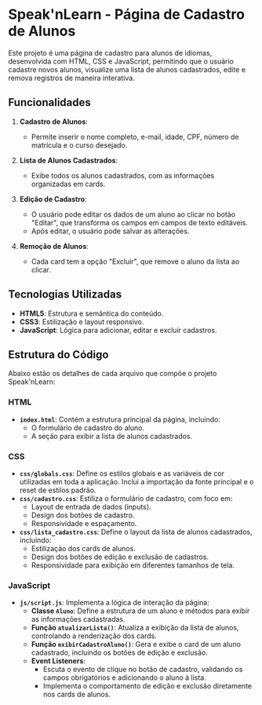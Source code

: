 # Speak'nLearn - Página de Cadastro de Alunos

Este projeto é uma página de cadastro para alunos de idiomas, desenvolvida com HTML, CSS e JavaScript, permitindo que o usuário cadastre novos alunos, visualize uma lista de alunos cadastrados, edite e remova registros de maneira interativa.

## Funcionalidades

1. **Cadastro de Alunos**: 
   - Permite inserir o nome completo, e-mail, idade, CPF, número de matrícula e o curso desejado.
   
2. **Lista de Alunos Cadastrados**:
   - Exibe todos os alunos cadastrados, com as informações organizadas em cards.

3. **Edição de Cadastro**:
   - O usuário pode editar os dados de um aluno ao clicar no botão "Editar", que transforma os campos em campos de texto editáveis. 
   - Após editar, o usuário pode salvar as alterações.

4. **Remoção de Alunos**:
   - Cada card tem a opção "Excluir", que remove o aluno da lista ao clicar.
   
## Tecnologias Utilizadas

- **HTML5**: Estrutura e semântica do conteúdo.
- **CSS3**: Estilização e layout responsivo.
- **JavaScript**: Lógica para adicionar, editar e excluir cadastros.

## Estrutura do Código

Abaixo estão os detalhes de cada arquivo que compõe o projeto Speak'nLearn:

### HTML
- **`index.html`**: Contém a estrutura principal da página, incluindo:
  - O formulário de cadastro do aluno.
  - A seção para exibir a lista de alunos cadastrados.

### CSS
- **`css/globals.css`**: Define os estilos globais e as variáveis de cor utilizadas em toda a aplicação. Inclui a importação da fonte principal e o reset de estilos padrão.
- **`css/cadastro.css`**: Estiliza o formulário de cadastro, com foco em:
  - Layout de entrada de dados (inputs).
  - Design dos botões de cadastro.
  - Responsividade e espaçamento.
- **`css/lista_cadastro.css`**: Define o layout da lista de alunos cadastrados, incluindo:
  - Estilização dos cards de alunos.
  - Design dos botões de edição e exclusão de cadastros.
  - Responsividade para exibição em diferentes tamanhos de tela.

### JavaScript
- **`js/script.js`**: Implementa a lógica de interação da página:
  - **Classe `Aluno`**: Define a estrutura de um aluno e métodos para exibir as informações cadastradas.
  - **Função `atualizarLista()`**: Atualiza a exibição da lista de alunos, controlando a renderização dos cards.
  - **Função `exibirCadastroAluno()`**: Gera e exibe o card de um aluno cadastrado, incluindo os botões de edição e exclusão.
  - **Event Listeners**:
    - Escuta o evento de clique no botão de cadastro, validando os campos obrigatórios e adicionando o aluno à lista.
    - Implementa o comportamento de edição e exclusão diretamente nos cards de alunos.

